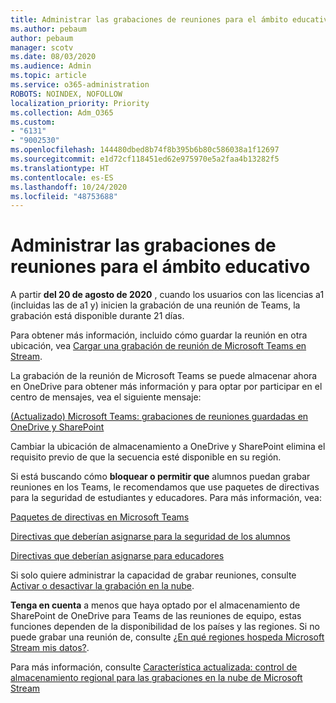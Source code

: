 ```yaml
---
title: Administrar las grabaciones de reuniones para el ámbito educativo
ms.author: pebaum
author: pebaum
manager: scotv
ms.date: 08/03/2020
ms.audience: Admin
ms.topic: article
ms.service: o365-administration
ROBOTS: NOINDEX, NOFOLLOW
localization_priority: Priority
ms.collection: Adm_O365
ms.custom:
- "6131"
- "9002530"
ms.openlocfilehash: 144480dbed8b74f8b395b6b80c586038a1f12697
ms.sourcegitcommit: e1d72cf118451ed62e975970e5a2faa4b13282f5
ms.translationtype: HT
ms.contentlocale: es-ES
ms.lasthandoff: 10/24/2020
ms.locfileid: "48753688"
---
```

# <a name="manage-meeting-recordings-for-education"></a>Administrar las grabaciones de reuniones para el ámbito educativo

A partir **del 20 de agosto de 2020** , cuando los usuarios con las licencias a1 (incluidas las de a1 y) inicien la grabación de una reunión de Teams, la grabación está disponible durante 21 días.

Para obtener más información, incluido cómo guardar la reunión en otra ubicación, vea [Cargar una grabación de reunión de Microsoft Teams en Stream](https://docs.microsoft.com/stream/portal-upload-teams-meeting-recording).

La grabación de la reunión de Microsoft Teams se puede almacenar ahora en OneDrive para obtener más información y para optar por participar en el centro de mensajes, vea el siguiente mensaje:

[(Actualizado) Microsoft Teams: grabaciones de reuniones guardadas en OneDrive y SharePoint](https://portal.microsoft.com/Adminportal/Home?ref=MessageCenter&id=MC222640)

Cambiar la ubicación de almacenamiento a OneDrive y SharePoint elimina el requisito previo de que la secuencia esté disponible en su región.

Si está buscando cómo **bloquear o permitir que** alumnos puedan grabar reuniones en los Teams, le recomendamos que use paquetes de directivas para la seguridad de estudiantes y educadores. Para más información, vea:

[Paquetes de directivas en Microsoft Teams](https://docs.microsoft.com/microsoftteams/policy-packages-edu#policy-packages-in-microsoft-teams)

[Directivas que deberían asignarse para la seguridad de los alumnos](https://docs.microsoft.com/microsoftteams/policy-packages-edu#policies-that-should-be-assigned-for-student-safety)   

[Directivas que deberían asignarse para educadores](https://docs.microsoft.com/microsoftteams/policy-packages-edu#policies-that-should-be-assigned-for-educators)

Si solo quiere administrar la capacidad de grabar reuniones, consulte [Activar o desactivar la grabación en la nube](https://docs.microsoft.com/microsoftteams/cloud-recording#turn-on-or-turn-off-cloud-recording).

**Tenga en cuenta** a menos que haya optado por el almacenamiento de SharePoint de OneDrive para Teams de las reuniones de equipo, estas funciones dependen de la disponibilidad de los países y las regiones. Si no puede grabar una reunión de, consulte [¿En qué regiones hospeda Microsoft Stream mis datos?](https://docs.microsoft.com/stream/faq#which-regions-does-microsoft-stream-host-my-data-in).

Para más información, consulte [Característica actualizada: control de almacenamiento regional para las grabaciones en la nube de Microsoft Stream](https://admin.microsoft.com/AdminPortal/Home#/MessageCenter?id=MC214327)